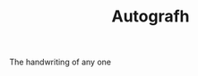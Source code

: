 ---
title: Autografh
letter: A
permalink: "/definitions/autografh.html"
body: The handwriting of any one
published_at: '2018-07-07'
source: Black's Law Dictionary
layout: post
---